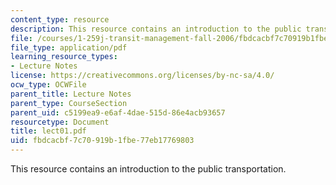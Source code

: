 ```yaml
---
content_type: resource
description: This resource contains an introduction to the public transportation.
file: /courses/1-259j-transit-management-fall-2006/fbdcacbf7c70919b1fbe77eb17769803_lect01.pdf
file_type: application/pdf
learning_resource_types:
- Lecture Notes
license: https://creativecommons.org/licenses/by-nc-sa/4.0/
ocw_type: OCWFile
parent_title: Lecture Notes
parent_type: CourseSection
parent_uid: c5199ea9-e6af-4dae-515d-86e4acb93657
resourcetype: Document
title: lect01.pdf
uid: fbdcacbf-7c70-919b-1fbe-77eb17769803
---
```

This resource contains an introduction to the public transportation.